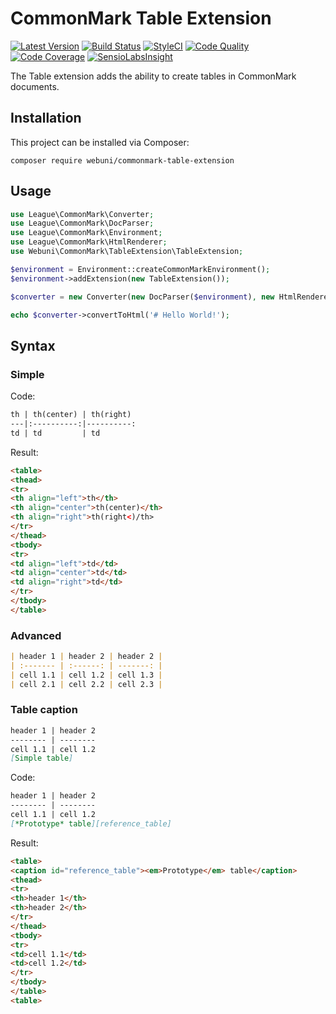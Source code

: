 CommonMark Table Extension
==========================

[![Latest Version](https://img.shields.io/packagist/v/webuni/commonmark-table-extension.svg?style=flat-square)](https://packagist.org/packages/webuni/commonmark-table-extension)
[![Build Status](https://img.shields.io/travis/webuni/commonmark-table-extension.svg?style=flat-square)](https://travis-ci.org/webuni/commonmark-table-extension)
[![StyleCI](https://styleci.io/repos/36301048/shield)](https://styleci.io/repos/36301048)
[![Code Quality](https://img.shields.io/scrutinizer/g/webuni/commonmark-table-extension.svg?style=flat-square)](https://scrutinizer-ci.com/g/webuni/commonmark-table-extension/code-structure)
[![Code Coverage](https://img.shields.io/scrutinizer/coverage/g/webuni/commonmark-table-extension.svg?style=flat-square)](https://scrutinizer-ci.com/g/webuni/commonmark-table-extension)
[![SensioLabsInsight](https://img.shields.io/sensiolabs/i/d7a0bce6-6a3a-4b3c-abb1-0b69ad10513b.svg?style=flat-square)](https://insight.sensiolabs.com/projects/d7a0bce6-6a3a-4b3c-abb1-0b69ad10513b)

The Table extension adds the ability to create tables in CommonMark documents.

Installation
------------

This project can be installed via Composer:

    composer require webuni/commonmark-table-extension

Usage
-----

```php
use League\CommonMark\Converter;
use League\CommonMark\DocParser;
use League\CommonMark\Environment;
use League\CommonMark\HtmlRenderer;
use Webuni\CommonMark\TableExtension\TableExtension;

$environment = Environment::createCommonMarkEnvironment();
$environment->addExtension(new TableExtension());

$converter = new Converter(new DocParser($environment), new HtmlRenderer($environment));

echo $converter->convertToHtml('# Hello World!');
```

Syntax
------

### Simple

Code:
```markdown
th | th(center) | th(right)
---|:----------:|----------:
td | td         | td
```

Result:
```html
<table>
<thead>
<tr>
<th align="left">th</th>
<th align="center">th(center)</th>
<th align="right">th(right<)/th>
</tr>
</thead>
<tbody>
<tr>
<td align="left">td</td>
<td align="center">td</td>
<td align="right">td</td>
</tr>
</tbody>
</table>
```

### Advanced

```markdown
| header 1 | header 2 | header 2 |
| :------- | :------: | -------: |
| cell 1.1 | cell 1.2 | cell 1.3 |
| cell 2.1 | cell 2.2 | cell 2.3 |
```

### Table caption

```markdown
header 1 | header 2
-------- | --------
cell 1.1 | cell 1.2
[Simple table]
```

Code:
```markdown
header 1 | header 2
-------- | --------
cell 1.1 | cell 1.2
[*Prototype* table][reference_table]
```

Result:
```html
<table>
<caption id="reference_table"><em>Prototype</em> table</caption>
<thead>
<tr>
<th>header 1</th>
<th>header 2</th>
</tr>
</thead>
<tbody>
<tr>
<td>cell 1.1</td>
<td>cell 1.2</td>
</tr>
</tbody>
</table>
<table>
```
